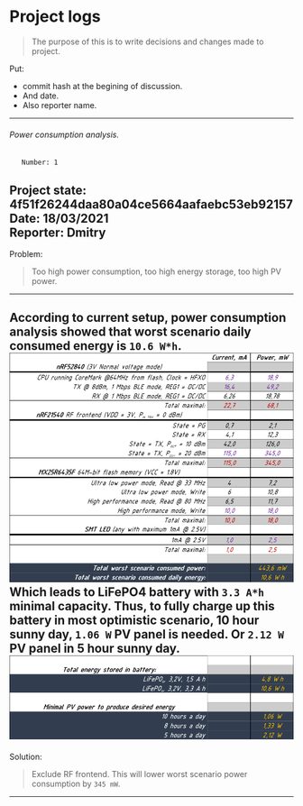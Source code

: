 # Project logs
> The purpose of this is to write decisions and changes made to project.  

Put:  
* commit hash at the begining of discussion.
* And date.
* Also reporter name.  
---

###### Power consumption analysis.  

       Number: 1  
Project state: 4f51f26244daa80a04ce5664aafaebc53eb92157  
         Date: 18/03/2021  
     Reporter: Dmitry  
---

Problem:  
> Too high power consumption, too high energy storage, too high PV power.  
---

According to current setup, power consumption analysis showed that worst
scenario daily consumed energy is `10.6 W*h`.  
![PowerConsumption](../images/ProjectLogs/number_1/PowerConsumption.png)  
Which leads to LiFePO4 battery with `3.3 A*h` minimal capacity. Thus, to fully
charge up this battery in most optimistic scenario, 10 hour sunny day, `1.06 W`
PV panel is needed. Or `2.12 W` PV panel in 5 hour sunny day.  
![EnergyStored](../images/ProjectLogs/number_1/PowerConsumption_next_1.png)  
---

Solution:  
> Exclude RF frontend. This will lower worst scenario power consumption by
`345 mW`.  
---
